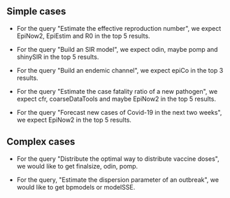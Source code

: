 ## Simple cases

- For the query "Estimate the effective reproduction number", we expect EpiNow2,
EpiEstim and R0 in the top 5 results.

- For the query "Build an SIR model", we expect odin, maybe pomp and shinySIR in
the top 5 results.

- For the query "Build an endemic channel", we expect epiCo in the top 3 results.

- For the query "Estimate the case fatality ratio of a new pathogen", we expect
cfr, coarseDataTools and maybe EpiNow2 in the top 5 results.

- For the query "Forecast new cases of Covid-19 in the next two weeks", we 
expect EpiNow2 in the top 5 results.

## Complex cases

- For the query "Distribute the optimal way to distribute vaccine doses", we 
would like to get finalsize, odin, pomp.

- For the query, "Estimate the dispersion parameter of an outbreak", we would
like to get bpmodels or modelSSE.
